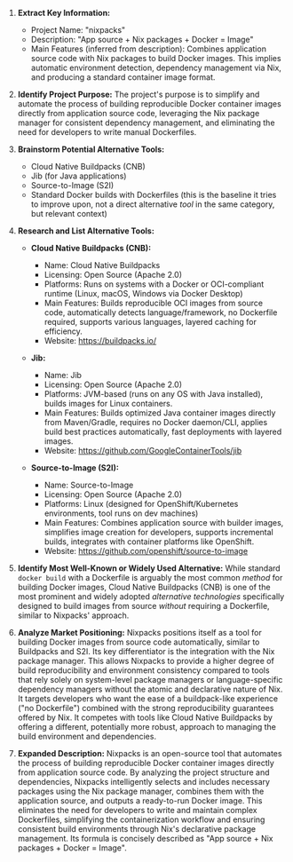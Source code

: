 1.  **Extract Key Information:**
    *   Project Name: "nixpacks"
    *   Description: "App source + Nix packages + Docker = Image"
    *   Main Features (inferred from description): Combines application source code with Nix packages to build Docker images. This implies automatic environment detection, dependency management via Nix, and producing a standard container image format.

2.  **Identify Project Purpose:**
    The project's purpose is to simplify and automate the process of building reproducible Docker container images directly from application source code, leveraging the Nix package manager for consistent dependency management, and eliminating the need for developers to write manual Dockerfiles.

3.  **Brainstorm Potential Alternative Tools:**
    *   Cloud Native Buildpacks (CNB)
    *   Jib (for Java applications)
    *   Source-to-Image (S2I)
    *   Standard Docker builds with Dockerfiles (this is the baseline it tries to improve upon, not a direct alternative *tool* in the same category, but relevant context)

4.  **Research and List Alternative Tools:**

    *   **Cloud Native Buildpacks (CNB):**
        *   Name: Cloud Native Buildpacks
        *   Licensing: Open Source (Apache 2.0)
        *   Platforms: Runs on systems with a Docker or OCI-compliant runtime (Linux, macOS, Windows via Docker Desktop)
        *   Main Features: Builds reproducible OCI images from source code, automatically detects language/framework, no Dockerfile required, supports various languages, layered caching for efficiency.
        *   Website: https://buildpacks.io/

    *   **Jib:**
        *   Name: Jib
        *   Licensing: Open Source (Apache 2.0)
        *   Platforms: JVM-based (runs on any OS with Java installed), builds images for Linux containers.
        *   Main Features: Builds optimized Java container images directly from Maven/Gradle, requires no Docker daemon/CLI, applies build best practices automatically, fast deployments with layered images.
        *   Website: https://github.com/GoogleContainerTools/jib

    *   **Source-to-Image (S2I):**
        *   Name: Source-to-Image
        *   Licensing: Open Source (Apache 2.0)
        *   Platforms: Linux (designed for OpenShift/Kubernetes environments, tool runs on dev machines)
        *   Main Features: Combines application source with builder images, simplifies image creation for developers, supports incremental builds, integrates with container platforms like OpenShift.
        *   Website: https://github.com/openshift/source-to-image

5.  **Identify Most Well-Known or Widely Used Alternative:**
    While standard `docker build` with a Dockerfile is arguably the most common *method* for building Docker images, Cloud Native Buildpacks (CNB) is one of the most prominent and widely adopted *alternative technologies* specifically designed to build images from source *without* requiring a Dockerfile, similar to Nixpacks' approach.

6.  **Analyze Market Positioning:**
    Nixpacks positions itself as a tool for building Docker images from source code automatically, similar to Buildpacks and S2I. Its key differentiator is the integration with the Nix package manager. This allows Nixpacks to provide a higher degree of build reproducibility and environment consistency compared to tools that rely solely on system-level package managers or language-specific dependency managers without the atomic and declarative nature of Nix. It targets developers who want the ease of a buildpack-like experience ("no Dockerfile") combined with the strong reproducibility guarantees offered by Nix. It competes with tools like Cloud Native Buildpacks by offering a different, potentially more robust, approach to managing the build environment and dependencies.

7.  **Expanded Description:**
    Nixpacks is an open-source tool that automates the process of building reproducible Docker container images directly from application source code. By analyzing the project structure and dependencies, Nixpacks intelligently selects and includes necessary packages using the Nix package manager, combines them with the application source, and outputs a ready-to-run Docker image. This eliminates the need for developers to write and maintain complex Dockerfiles, simplifying the containerization workflow and ensuring consistent build environments through Nix's declarative package management. Its formula is concisely described as "App source + Nix packages + Docker = Image".